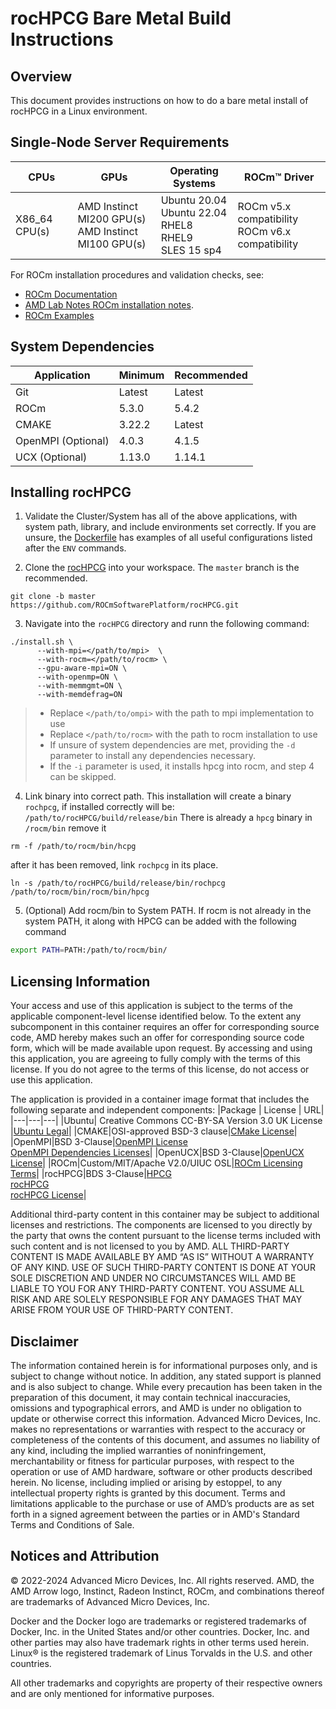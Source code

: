 # rocHPCG Bare Metal Build Instructions

## Overview
This document provides instructions on how to do a bare metal install of rocHPCG in a Linux environment. 

## Single-Node Server Requirements
| CPUs | GPUs | Operating Systems | ROCm™ Driver |
| ---- | ---- | ----------------- | ------------ |
| X86_64 CPU(s) | AMD Instinct MI200 GPU(s) <br>  AMD Instinct MI100 GPU(s) | Ubuntu 20.04 <br> Ubuntu 22.04 <BR> RHEL8 <br> RHEL9 <br> SLES 15 sp4 | ROCm v5.x compatibility <br> ROCm v6.x compatibility |

For ROCm installation procedures and validation checks, see:
* [ROCm Documentation](https://rocm.docs.amd.com)
* [AMD Lab Notes ROCm installation notes](https://github.com/amd/amd-lab-notes/tree/release/rocm-installation).
* [ROCm Examples](https://github.com/amd/rocm-examples)

## System Dependencies
|Application|Minimum|Recommended|
|---|---|---|
|Git|Latest|Latest|
|ROCm|5.3.0|5.4.2|
|CMAKE|3.22.2|Latest|
|OpenMPI (Optional)|4.0.3|4.1.5|
|UCX (Optional)|1.13.0|1.14.1|


## Installing rocHPCG
1. Validate the Cluster/System has all of the above applications, with system path, library, and include environments set correctly. If you are unsure, the [Dockerfile](/gromacs/docker/Dockerfile) has examples of all useful configurations listed after the `ENV` commands. 

2. Clone the [rocHPCG](https://github.com/ROCmSoftwarePlatform/rocHPCG.git) into your workspace. The `master` branch is the recommended. 
```
git clone -b master https://github.com/ROCmSoftwarePlatform/rocHPCG.git
```

3. Navigate into the `rocHPCG` directory and runn the following command:
``` 
./install.sh \
      --with-mpi=</path/to/mpi>  \
      --with-rocm=</path/to/rocm> \
      --gpu-aware-mpi=ON \
      --with-openmp=ON \
      --with-memmgmt=ON \
      --with-memdefrag=ON
```
> - Replace `</path/to/ompi>` with the path to mpi implementation to use  
> - Replace `</path/to/rocm>` with the path to rocm installation to use  
> - If unsure of system dependencies are met, providing the `-d` parameter to install any dependencies necessary. 
> - If the `-i` parameter is used, it installs hpcg into rocm, and step 4 can be skipped. 

4. Link binary into correct path. 
This installation will create a binary `rochpcg`, if installed correctly will be:
`/path/to/rocHPCG/build/release/bin`
There is already a `hpcg` binary in `/rocm/bin` remove it 
```
rm -f /path/to/rocm/bin/hcpg
```
after it has been removed, link `rochpcg` in its place. 
```
ln -s /path/to/rocHPCG/build/release/bin/rochpcg /path/to/rocm/bin/rocm/bin/hpcg
```

5. (Optional) Add rocm/bin to System PATH.
If rocm is not already in the system PATH, it along with HPCG can be added with the following command
```bash
export PATH=PATH:/path/to/rocm/bin/
```


## Licensing Information
Your access and use of this application is subject to the terms of the applicable component-level license identified below. To the extent any subcomponent in this container requires an offer for corresponding source code, AMD hereby makes such an offer for corresponding source code form, which will be made available upon request. By accessing and using this application, you are agreeing to fully comply with the terms of this license. If you do not agree to the terms of this license, do not access or use this application.

The application is provided in a container image format that includes the following separate and independent components: 
|Package | License | URL|
|---|---|---|
|Ubuntu| Creative Commons CC-BY-SA Version 3.0 UK License |[Ubuntu Legal](https://ubuntu.com/legal)|
|CMAKE|OSI-approved BSD-3 clause|[CMake License](https://cmake.org/licensing/)|
|OpenMPI|BSD 3-Clause|[OpenMPI License](https://www-lb.open-mpi.org/community/license.php)<br /> [OpenMPI Dependencies Licenses](https://docs.open-mpi.org/en/v5.0.x/license/index.html)|
|OpenUCX|BSD 3-Clause|[OpenUCX License](https://openucx.org/license/)|
|ROCm|Custom/MIT/Apache V2.0/UIUC OSL|[ROCm Licensing Terms](https://rocm.docs.amd.com/en/latest/about/license.html)|
|rocHPCG|BDS 3-Clause|[HPCG](https://github.com/hpcg-benchmark/hpcg) <br /> [rocHPCG](https://github.com/ROCmSoftwarePlatform/rocHPCG) <br /> [rocHPCG License](https://github.com/ROCmSoftwarePlatform/rocHPCG/blob/develop/LICENSE.md)|

Additional third-party content in this container may be subject to additional licenses and restrictions. The components are licensed to you directly by the party that owns the content pursuant to the license terms included with such content and is not licensed to you by AMD. ALL THIRD-PARTY CONTENT IS MADE AVAILABLE BY AMD “AS IS” WITHOUT A WARRANTY OF ANY KIND. USE OF SUCH THIRD-PARTY CONTENT IS DONE AT YOUR SOLE DISCRETION AND UNDER NO CIRCUMSTANCES WILL AMD BE LIABLE TO YOU FOR ANY THIRD-PARTY CONTENT. YOU ASSUME ALL RISK AND ARE SOLELY RESPONSIBLE FOR ANY DAMAGES THAT MAY ARISE FROM YOUR USE OF THIRD-PARTY CONTENT.

## Disclaimer
The information contained herein is for informational purposes only, and is subject to change without notice. In addition, any stated support is planned and is also subject to change. While every precaution has been taken in the preparation of this document, it may contain technical inaccuracies, omissions and typographical errors, and AMD is under no obligation to update or otherwise correct this information. Advanced Micro Devices, Inc. makes no representations or warranties with respect to the accuracy or completeness of the contents of this document, and assumes no liability of any kind, including the implied warranties of noninfringement, merchantability or fitness for particular purposes, with respect to the operation or use of AMD hardware, software or other products described herein. No license, including implied or arising by estoppel, to any intellectual property rights is granted by this document. Terms and limitations applicable to the purchase or use of AMD’s products are as set forth in a signed agreement between the parties or in AMD's Standard Terms and Conditions of Sale.

## Notices and Attribution
© 2022-2024 Advanced Micro Devices, Inc. All rights reserved. AMD, the AMD Arrow logo, Instinct, Radeon Instinct, ROCm, and combinations thereof are trademarks of Advanced Micro Devices, Inc.

Docker and the Docker logo are trademarks or registered trademarks of Docker, Inc. in the United States and/or other countries. Docker, Inc. and other parties may also have trademark rights in other terms used herein. Linux® is the registered trademark of Linus Torvalds in the U.S. and other countries.

All other trademarks and copyrights are property of their respective owners and are only mentioned for informative purposes.

